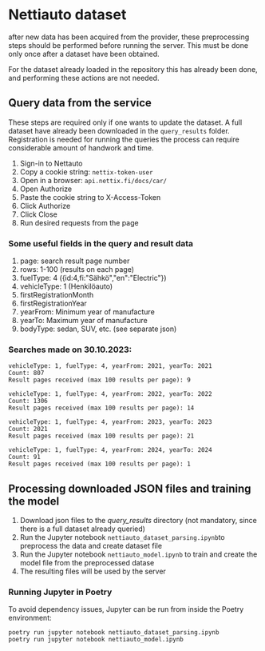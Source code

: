 # Nettiauto dataset

after new data has been acquired from the provider, these preprocessing steps should be performed before running the server. This must be done only once after a dataset have been obtained.

For the dataset already loaded in the repository this has already been done, and performing these actions are not needed.


## Query data from the service

These steps are required only if one wants to update the dataset. A full dataset have already been downloaded in the `query_results` folder. Registration is needed for running the queries the process can require considerable amount of handwork and time.

1. Sign-in to Nettauto
1. Copy a cookie string: `nettix-token-user`
1. Open in a browser: `api.nettix.fi/docs/car/`
1. Open Authorize
1. Paste the cookie string to X-Access-Token
1. Click Authorize
1. Click Close
1. Run desired requests from the page

### Some useful fields in the query and result data

1. page: search result page number
1. rows: 1-100 (results on each page)
1. fuelType: 4 ({id:4,fi:"Sähkö","en":"Electric"})
1. vehicleType: 1 (Henkilöauto)
1. firstRegistrationMonth
1. firstRegistrationYear
1. yearFrom: Minimum year of manufacture
1. yearTo: Maximum year of manufacture
1. bodyType: sedan, SUV, etc. (see separate json)

### Searches made on 30.10.2023:

```
vehicleType: 1, fuelType: 4, yearFrom: 2021, yearTo: 2021
Count: 807
Result pages received (max 100 results per page): 9

vehicleType: 1, fuelType: 4, yearFrom: 2022, yearTo: 2022
Count: 1306
Result pages received (max 100 results per page): 14

vehicleType: 1, fuelType: 4, yearFrom: 2023, yearTo: 2023
Count: 2021
Result pages received (max 100 results per page): 21

vehicleType: 1, fuelType: 4, yearFrom: 2024, yearTo: 2024
Count: 91
Result pages received (max 100 results per page): 1
```

## Processing downloaded JSON files and training the model

1. Download json files to the *query_results* directory (not mandatory, since there is a full dataset already queried)
1. Run the Jupyter notebook `nettiauto_dataset_parsing.ipynb`to preprocess the data and create dataset file
1. Run the Jupyter notebook `nettiauto_model.ipynb` to train and create the model file from the preprocessed datase
1. The resulting files will be used by the server

### Running Jupyter in Poetry

To avoid dependency issues, Jupyter can be run from inside the Poetry environment:

```
poetry run jupyter notebook nettiauto_dataset_parsing.ipynb
poetry run jupyter notebook nettiauto_model.ipynb
```

